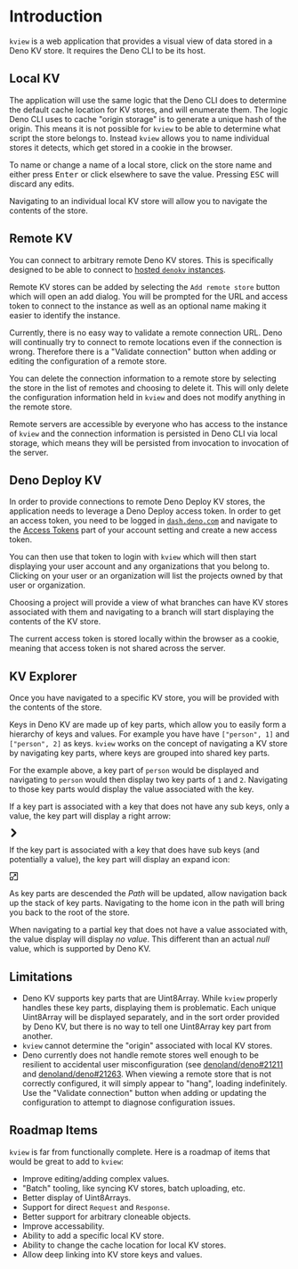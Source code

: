 # Introduction

`kview` is a web application that provides a visual view of data stored in a
Deno KV store. It requires the Deno CLI to be its host.

## Local KV

The application will use the same logic that the Deno CLI does to determine the
default cache location for KV stores, and will enumerate them. The logic Deno
CLI uses to cache "origin storage" is to generate a unique hash of the origin.
This means it is not possible for `kview` to be able to determine what script
the store belongs to. Instead `kview` allows you to name individual stores it
detects, which get stored in a cookie in the browser.

To name or change a name of a local store, click on the store name and either
press <kbd>Enter</kbd> or click elsewhere to save the value. Pressing
<kbd>ESC</kbd> will discard any edits.

Navigating to an individual local KV store will allow you to navigate the
contents of the store.

## Remote KV

You can connect to arbitrary remote Deno KV stores. This is specifically
designed to be able to connect to
[hosted `denokv` instances](https://deno.com/blog/kv-is-open-source-with-continuous-backup#self-host-deno-kv-with-denokv).

Remote KV stores can be added by selecting the `Add remote store` button which
will open an add dialog. You will be prompted for the URL and access token to
connect to the instance as well as an optional name making it easier to identify
the instance.

Currently, there is no easy way to validate a remote connection URL. Deno will
continually try to connect to remote locations even if the connection is wrong.
Therefore there is a "Validate connection" button when adding or editing the
configuration of a remote store.

You can delete the connection information to a remote store by selecting the
store in the list of remotes and choosing to delete it. This will only delete
the configuration information held in `kview` and does not modify anything in
the remote store.

Remote servers are accessible by everyone who has access to the instance of
`kview` and the connection information is persisted in Deno CLI via local
storage, which means they will be persisted from invocation to invocation of the
server.

## Deno Deploy KV

In order to provide connections to remote Deno Deploy KV stores, the application
needs to leverage a Deno Deploy access token. In order to get an access token,
you need to be logged in [`dash.deno.com`](https://dash.deno.com/) and navigate
to the [Access Tokens](https://dash.deno.com/account#access-tokens) part of your
account setting and create a new access token.

You can then use that token to login with `kview` which will then start
displaying your user account and any organizations that you belong to. Clicking
on your user or an organization will list the projects owned by that user or
organization.

Choosing a project will provide a view of what branches can have KV stores
associated with them and navigating to a branch will start displaying the
contents of the KV store.

The current access token is stored locally within the browser as a cookie,
meaning that access token is not shared across the server.

## KV Explorer

Once you have navigated to a specific KV store, you will be provided with the
contents of the store.

Keys in Deno KV are made up of key parts, which allow you to easily form a
hierarchy of keys and values. For example you have have `["person", 1]` and
`["person", 2]` as keys. `kview` works on the concept of navigating a KV store
by navigating key parts, where keys are grouped into shared key parts.

For the example above, a key part of `person` would be displayed and navigating
to `person` would then display two key parts of `1` and `2`. Navigating to those
key parts would display the value associated with the key.

If a key part is associated with a key that does not have any sub keys, only a
value, the key part will display a right arrow:

<svg height="16" width="16" version="1.1" viewBox="0 0 512 512" xmlns="http://www.w3.org/2000/svg" fill="currentColor"><path d="m160.26 499.2c-13.312 0-26.113-5.1211-36.352-14.848-19.969-19.969-19.969-52.734 0-72.703l155.13-155.65-155.14-155.65c-19.969-19.969-19.969-52.734 0-72.703s52.734-19.969 72.703 0l192 192c9.7266 9.7266 14.848 22.527 14.848 36.352s-5.6328 26.625-14.848 36.352l-192 192c-10.242 9.7266-23.555 14.848-36.352 14.848z" /></svg>

If the key part is associated with a key that does have sub keys (and
potentially a value), the key part will display an expand icon:

<svg height="16" width="16" version="1.1" viewBox="0 0 512 512" xmlns="http://www.w3.org/2000/svg" fill="currentColor"><g><path d="m464.57 486.4h-181.78c-12.051 0-21.828-9.7734-21.828-21.828 0-12.051 9.7734-21.828 21.828-21.828h159.95v-373.5h-373.5v154.39c0 12.051-9.7734 21.828-21.828 21.828-12.051 0.003906-21.816-9.7695-21.816-21.816v-176.21c0-12.055 9.7734-21.82 21.824-21.82h417.15c12.047 0 21.82 9.7656 21.82 21.82v417.15c0 12.059-9.7734 21.824-21.824 21.824z" /><path d="m390.2 143.61v79.879c0 12.059-9.7656 21.828-21.828 21.828s-21.828-9.7656-21.828-21.828v-27.172l-91.164 91.164c-4.2539 4.2539-9.8203 6.3828-15.441 6.3828-5.5664 0-11.133-2.1289-15.387-6.3828-8.5664-8.5078-8.5664-22.371 0-30.879l91.117-91.172h-27.117c-12.059 0-21.828-9.7656-21.828-21.828 0-12.059 9.7656-21.828 21.828-21.828h79.82c12.059 0.007813 21.828 9.7773 21.828 21.836z" /><path d="m197.47 486.4h-150.04c-12.051 0-21.824-9.7656-21.824-21.82v-150.04c0-12.051 9.7734-21.828 21.828-21.828h150.04c12.051 0 21.828 9.7734 21.828 21.828v150.04c-0.011719 12.055-9.7812 21.82-21.832 21.82zm-128.22-43.645h106.39v-106.39h-106.39z" /></g></svg>

As key parts are descended the _Path_ will be updated, allow navigation back up
the stack of key parts. Navigating to the home icon in the path will bring you
back to the root of the store.

When navigating to a partial key that does not have a value associated with, the
value display will display _no value_. This different than an actual _null_
value, which is supported by Deno KV.

## Limitations

- Deno KV supports key parts that are Uint8Array. While `kview` properly handles
  these key parts, displaying them is problematic. Each unique Uint8Array will
  be displayed separately, and in the sort order provided by Deno KV, but there
  is no way to tell one Uint8Array key part from another.
- `kview` cannot determine the "origin" associated with local KV stores.
- Deno currently does not handle remote stores well enough to be resilient to
  accidental user misconfiguration (see
  [denoland/deno#21211](https://github.com/denoland/deno/issues/21211) and
  [denoland/deno#21263](https://github.com/denoland/deno/issues/21263). When
  viewing a remote store that is not correctly configured, it will simply appear
  to "hang", loading indefinitely. Use the "Validate connection" button when
  adding or updating the configuration to attempt to diagnose configuration
  issues.

## Roadmap Items

`kview` is far from functionally complete. Here is a roadmap of items that would
be great to add to `kview`:

- Improve editing/adding complex values.
- "Batch" tooling, like syncing KV stores, batch uploading, etc.
- Better display of Uint8Arrays.
- Support for direct `Request` and `Response`.
- Better support for arbitrary cloneable objects.
- Improve accessability.
- Ability to add a specific local KV store.
- Ability to change the cache location for local KV stores.
- Allow deep linking into KV store keys and values.
